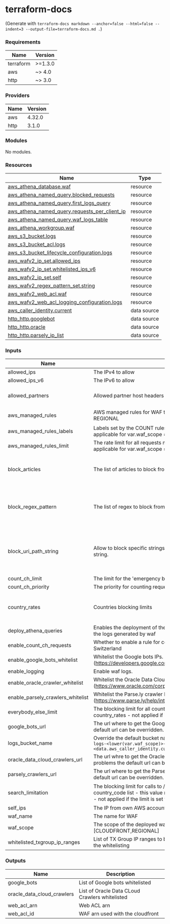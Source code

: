 # terraform-docs

(Generate with `terraform-docs markdown --anchor=false --html=false --indent=3 --output-file=terraform-docs.md .`)

<!-- BEGIN_TF_DOCS -->
### Requirements

| Name | Version |
|------|---------|
| terraform | >=1.3.0 |
| aws | ~> 4.0 |
| http | ~> 3.0 |

### Providers

| Name | Version |
|------|---------|
| aws | 4.32.0 |
| http | 3.1.0 |

### Modules

No modules.

### Resources

| Name | Type |
|------|------|
| [aws_athena_database.waf](https://registry.terraform.io/providers/hashicorp/aws/latest/docs/resources/athena_database) | resource |
| [aws_athena_named_query.blocked_requests](https://registry.terraform.io/providers/hashicorp/aws/latest/docs/resources/athena_named_query) | resource |
| [aws_athena_named_query.first_logs_query](https://registry.terraform.io/providers/hashicorp/aws/latest/docs/resources/athena_named_query) | resource |
| [aws_athena_named_query.requests_per_client_ip](https://registry.terraform.io/providers/hashicorp/aws/latest/docs/resources/athena_named_query) | resource |
| [aws_athena_named_query.waf_logs_table](https://registry.terraform.io/providers/hashicorp/aws/latest/docs/resources/athena_named_query) | resource |
| [aws_athena_workgroup.waf](https://registry.terraform.io/providers/hashicorp/aws/latest/docs/resources/athena_workgroup) | resource |
| [aws_s3_bucket.logs](https://registry.terraform.io/providers/hashicorp/aws/latest/docs/resources/s3_bucket) | resource |
| [aws_s3_bucket_acl.logs](https://registry.terraform.io/providers/hashicorp/aws/latest/docs/resources/s3_bucket_acl) | resource |
| [aws_s3_bucket_lifecycle_configuration.logs](https://registry.terraform.io/providers/hashicorp/aws/latest/docs/resources/s3_bucket_lifecycle_configuration) | resource |
| [aws_wafv2_ip_set.allowed_ips](https://registry.terraform.io/providers/hashicorp/aws/latest/docs/resources/wafv2_ip_set) | resource |
| [aws_wafv2_ip_set.whitelisted_ips_v6](https://registry.terraform.io/providers/hashicorp/aws/latest/docs/resources/wafv2_ip_set) | resource |
| [aws_wafv2_ip_set.self](https://registry.terraform.io/providers/hashicorp/aws/latest/docs/resources/wafv2_ip_set) | resource |
| [aws_wafv2_regex_pattern_set.string](https://registry.terraform.io/providers/hashicorp/aws/latest/docs/resources/wafv2_regex_pattern_set) | resource |
| [aws_wafv2_web_acl.waf](https://registry.terraform.io/providers/hashicorp/aws/latest/docs/resources/wafv2_web_acl) | resource |
| [aws_wafv2_web_acl_logging_configuration.logs](https://registry.terraform.io/providers/hashicorp/aws/latest/docs/resources/wafv2_web_acl_logging_configuration) | resource |
| [aws_caller_identity.current](https://registry.terraform.io/providers/hashicorp/aws/latest/docs/data-sources/caller_identity) | data source |
| [http_http.googlebot](https://registry.terraform.io/providers/hashicorp/http/latest/docs/data-sources/http) | data source |
| [http_http.oracle](https://registry.terraform.io/providers/hashicorp/http/latest/docs/data-sources/http) | data source |
| [http_http.parsely_ip_list](https://registry.terraform.io/providers/hashicorp/http/latest/docs/data-sources/http) | data source |

### Inputs

| Name | Description | Type | Default | Required |
|------|-------------|------|---------|:--------:|
| allowed\_ips | The IPv4 to allow | `set(string)` | `[]` | no |
| allowed\_ips\_v6 | The IPv6 to allow | `set(string)` | `[]` | no |
| allowed\_partners | Allowed partner host headers | ```list(object({ name = string priority = number hostname = set(string) }))``` | `[]` | no |
| aws\_managed\_rules | AWS managed rules for WAF to set. Not applicable for var.waf\_scope = REGIONAL | ```list(object({ name = string priority = number }))``` | `[]` | no |
| aws\_managed\_rules\_labels | Labels set by the COUNT rules that want to be rate-limited. Not applicable for var.waf\_scope = REGIONAL | `list(string)` | ```[ "awswaf:managed:aws:anonymous-ip-list:AnonymousIPList", "awswaf:managed:aws:anonymous-ip-list:HostingProviderIPList" ]``` | no |
| aws\_managed\_rules\_limit | The rate limit for all requests matching the `aws_managed_rule_groups`. Not applicable for var.waf\_scope = REGIONAL | `number` | `750` | no |
| block\_articles | The list of articles to block from some countries | ```list(object({ name = string priority = number articles = set(string) country_code = set(string) }))``` | `[]` | no |
| block\_regex\_pattern | The list of regex to block from some countries | ```map(object({ description = string priority = number country_code = set(string) regex_string = string }))``` | `{}` | no |
| block\_uri\_path\_string | Allow to block specific strings, defining the positional constraint of the string. | ```list(object({ name = string priority = optional(number, 4) positional_constraint = optional(string, "EXACTLY") # Valid Values: EXACTLY | STARTS_WITH | ENDS_WITH | CONTAINS | CONTAINS_WORD search_string = string }))``` | `[]` | no |
| count\_ch\_limit | The limit for the 'emergency button' rule - not applied if set to 0 | `number` | `300` | no |
| count\_ch\_priority | The priority for counting requests coming from CH | `number` | `40` | no |
| country\_rates | Countries blocking limits | ```list(object({ name = string limit = number priority = number country_code = set(string) }))``` | `[]` | no |
| deploy\_athena\_queries | Enables the deployment of the athena presaved queries to easily access the logs generated by waf | `bool` | `true` | no |
| enable\_count\_ch\_requests | Whether to enable a rule for counting the requests coming from Switzerland | `bool` | `false` | no |
| enable\_google\_bots\_whitelist | Whitelist the Google bots IPs. (https://developers.google.com/search/apis/ipranges/googlebot.json) | `bool` | `true` | no |
| enable\_logging | Enable waf logs. | `bool` | `false` | no |
| enable\_oracle\_crawler\_whitelist | Whitelist the Oracle Data Cloud Crawler IPs. (https://www.oracle.com/corporate/acquisitions/grapeshot/crawler.html) | `bool` | `true` | no |
| enable\_parsely\_crawlers\_whitelist | Whitelist the Parse.ly crawler IPs. (https://www.parse.ly/help/integration/crawler) | `bool` | `false` | no |
| everybody\_else\_limit | The blocking limit for all countries which are not covered by country\_rates - not applied if it set to 0 | `number` | `0` | no |
| google\_bots\_url | The url where to get the Google bots IPs list. In case of problems the default url can be overridden. | `string` | `"https://developers.google.com/search/apis/ipranges/googlebot.json"` | no |
| logs\_bucket\_name | Override the default bucket name for waf logs. Default name: `aws-waf-logs-<lower(var.waf_scope)>-<data.aws_caller_identity.current.account_id>` | `string` | `null` | no |
| oracle\_data\_cloud\_crawlers\_url | The url whre to get the Oracle Data Cloud Crawler IPs list. In case of problems the default url can be overridden. | `string` | `"https://www.oracle.com/corporate/acquisitions/grapeshot/crawler.html"` | no |
| parsely\_crawlers\_url | The url where to get the Parse.ly crawler IPs list. In case of problems the default url can be overridden. | `string` | `"https://www.parse.ly/static/data/crawler-ips.json"` | no |
| search\_limitation | The blocking limit for calls to /search for countries NOT in the country\_code list - this value needs to be lower than the everybody else - not applied if the limit is set to 0 | ```object({ limit = number country_code = set(string) })``` | ```{ "country_code": [], "limit": 0 }``` | no |
| self\_ips | The IP from own AWS account (NAT gateways) | `set(string)` | `[]` | no |
| waf\_name | The name for WAF | `string` | `"cloudfront-waf"` | no |
| waf\_scope | The scope of the deployed waf. Available options [CLOUDFRONT,REGIONAL] | `string` | `"CLOUDFRONT"` | no |
| whitelisted\_txgroup\_ip\_ranges | List of TX Group IP ranges to be whitelisted. Set to empty list to disable the whitelisting | `list(string)` | ```[ "145.234.0.0/16" ]``` | no |

### Outputs

| Name | Description |
|------|-------------|
| google\_bots | List of Google bots whitelisted |
| oracle\_data\_cloud\_crawlers | List of Oracle Data CLoud Crawlers whitelisted |
| web\_acl\_arn | Web ACL arn |
| web\_acl\_id | WAF arn used with the cloudfront |
<!-- END_TF_DOCS -->
